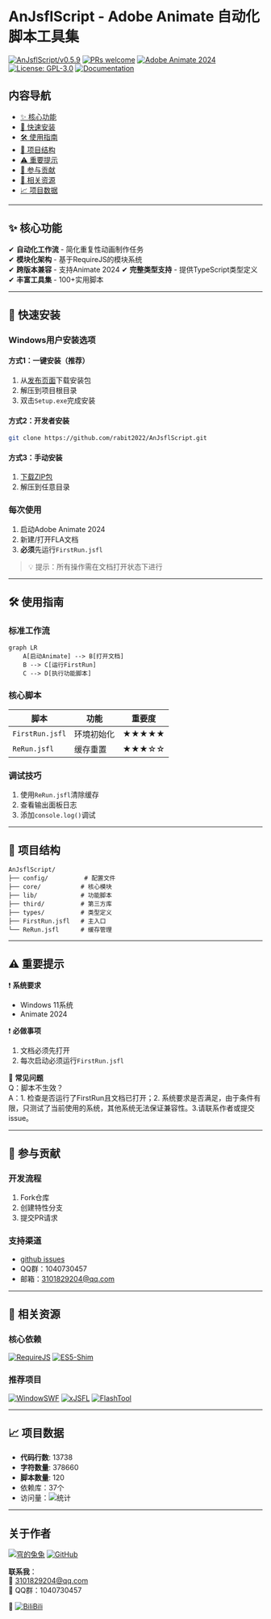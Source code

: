 # AnJsflScript - Adobe Animate 自动化脚本工具集

[![AnJsflScript/v0.5.9](https://badgen.net/badge/AnJsflScript/v0.5.9/green?icon=github&labelColor=black)](https://github.com/rabit2022/AnJsflScript)
[![PRs welcome](https://img.shields.io/badge/PRs-welcome-brightgreen.svg)](https://github.com/rabit2022/AnJsflScript/pulls)
[![Adobe Animate 2024](https://badgen.net/badge/Adobe%20Animate/2024/blue?icon=adobe&labelColor=black)](https://www.adobe.com/products/animate.html)
[![License: GPL-3.0](https://img.shields.io/badge/License-GPLv3-blue.svg)](https://www.gnu.org/licenses/gpl-3.0)
[![Documentation](https://badgen.net/badge/Documentation/Available/orange)](https://github.com/rabit2022/AnJsflScript/tree/tools)

## 内容导航

- [✨ 核心功能](#-核心功能)
- [🚀 快速安装](#-快速安装)
- [🛠️ 使用指南](#-使用指南)
- [📁 项目结构](#-项目结构)
- [⚠️ 重要提示](#-重要提示)
- [🤝 参与贡献](#-参与贡献)
- [🔗 相关资源](#-相关资源)
- [📈 项目数据](#-项目数据)

------

## ✨ 核心功能

✔ **自动化工作流** - 简化重复性动画制作任务  
✔ **模块化架构** - 基于RequireJS的模块系统  
✔ **跨版本兼容** - 支持Animate 2024
✔ **完整类型支持** - 提供TypeScript类型定义  
✔ **丰富工具集** - 100+实用脚本

------

## 🚀 快速安装

### Windows用户安装选项

#### 方式1：一键安装（推荐）

1. 从[发布页面](https://github.com/rabit2022/AnJsflScript/releases)下载安装包
2. 解压到项目根目录
3. 双击`Setup.exe`完成安装

#### 方式2：开发者安装

```bash
git clone https://github.com/rabit2022/AnJsflScript.git
```

#### 方式3：手动安装

1. [下载ZIP包](https://github.com/rabit2022/AnJsflScript/tags)
2. 解压到任意目录

### 每次使用

1. 启动Adobe Animate 2024
2. 新建/打开FLA文档
3. **必须**先运行`FirstRun.jsfl`

> 💡 提示：所有操作需在文档打开状态下进行

------

## 🛠️ 使用指南

### 标准工作流

```mermaid
graph LR
    A[启动Animate] --> B[打开文档]
    B --> C[运行FirstRun]
    C --> D[执行功能脚本]
```

### 核心脚本

| 脚本              | 功能    | 重要度   |
|-----------------|-------|-------|
| `FirstRun.jsfl` | 环境初始化 | ★★★★★ |
| `ReRun.jsfl`    | 缓存重置  | ★★★☆☆ |

### 调试技巧

1. 使用`ReRun.jsfl`清除缓存
2. 查看输出面板日志
3. 添加`console.log()`调试

------

## 📁 项目结构

```
AnJsflScript/
├── config/          # 配置文件
├── core/           # 核心模块
├── lib/            # 功能脚本
├── third/          # 第三方库
├── types/          # 类型定义
├── FirstRun.jsfl   # 主入口
└── ReRun.jsfl      # 缓存管理
```

------

## ⚠️ 重要提示

❗ **系统要求**

- Windows 11系统
- Animate 2024

❗ **必做事项**

1. 文档必须先打开
2. 每次启动必须运行`FirstRun.jsfl`

🔧 **常见问题**  
Q：脚本不生效？  
A：1. 检查是否运行了FirstRun且文档已打开；2. 系统要求是否满足，由于条件有限，只测试了当前使用的系统，其他系统无法保证兼容性。3.请联系作者或提交issue。

------

## 🤝 参与贡献

### 开发流程

1. Fork仓库
2. 创建特性分支
3. 提交PR请求

### 支持渠道

- [github issues](https://github.com/rabit2022/AnJsflScript/issues)
- QQ群：1040730457
- 邮箱：3101829204@qq.com

------

## 🔗 相关资源

### 核心依赖

[![RequireJS](https://img.shields.io/badge/RequireJS-2.3.7-ffeb3b)](https://requirejs.org)
[![ES5-Shim](https://img.shields.io/badge/ES5--Shim-4.6.7-9c27b0)](https://github.com/es-shims/es5-shim)

### 推荐项目

[![WindowSWF](https://img.shields.io/badge/WindowSWF-Gitee-4caf50)](https://gitee.com/ninge/WindowSWF/tree/master/)
[![xJSFL](https://img.shields.io/badge/xJSFL-GitHub-2196f3)](https://github.com/davestewart/xJSFL)
[![FlashTool](https://img.shields.io/badge/FlashTool-GitHub-2196f3)](https://github.com/hufang360/FlashTool)



------

## 📈 项目数据

- **代码行数**: 13738
- **字符数量**: 378660
- **脚本数量**: 120
- 依赖库：37个
- 访问量：![统计](https://profile-counter.glitch.me/AnJsflScript/count.svg)

------

## 关于作者

[![穹的兔兔](https://badgen.net/badge/bilibili/穹的兔兔/pink?icon=bilibili&labelColor=blue)](https://space.bilibili.com/453222786?spm_id_from=333.788.0.0)
[![GitHub](https://badgen.net/badge/GitHub/rabit2022/pink?icon=github)](https://github.com/rabit2022)

**联系我**：  
📧 3101829204@qq.com  
👥 QQ群：1040730457

[//]: # (🎥 [B站主页]&#40;https://space.bilibili.com/453222786&#41;)
🎥 [![BiliBili](https://stats.justsong.cn/api/bilibili?id=453222786&theme=dark&lang=zh-CN)](https://space.bilibili.com/453222786?spm_id_from=333.788.0.0)
